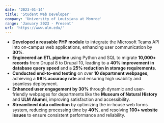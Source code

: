 ```yaml
---
date: '2023-01-14'
title: 'Student Web Developer'
company: 'University of Louisiana at Monroe'
range: 'January 2023 - Present'
url: 'https://www.ulm.edu/'
---
```


- **Developed a reusable PHP module** to integrate the Microsoft Teams API into on-campus web applications, enhancing user communication by **30%**.
- **Engineered an ETL pipeline** using Python and SQL to migrate **10,000+ records** from Drupal 8 to Drupal 10, leading to a **40% improvement in database query speed** and a **25% reduction in storage requirements**.
- **Conducted end-to-end testing** on over **10 department webpages**, achieving a **98% accuracy rate** and ensuring high usability and seamless deployment.
- **Enhanced user engagement by 30%** through dynamic and user-friendly webpages for departments like the **Museum of Natural History** and **ULM Alumni**, improving satisfaction and accessibility.
- **Streamlined data collection** by optimizing the in-house web forms system, reducing processing time by **40%**, and resolving **100+ website issues** to ensure consistent performance and reliability.
